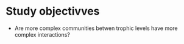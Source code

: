 # Study objectivves
- Are more complex communities betwen trophic levels have more complex interactions?

